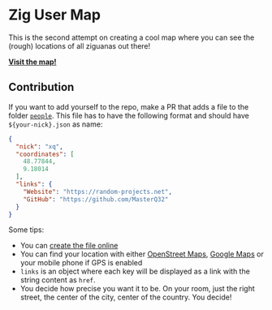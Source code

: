 # Zig User Map

This is the second attempt on creating a cool map where you can see the (rough) locations of all ziguanas out there!

**[Visit the map!](https://usermap.random-projects.net/)**

## Contribution

If you want to add yourself to the repo, make a PR that adds a file to the folder [`people`](people/). This file has to have the following format and should have `${your-nick}.json` as name:

```json
{
  "nick": "xq",
  "coordinates": [
    48.77844,
    9.18014
  ],
  "links": {
    "Website": "https://random-projects.net",
    "GitHub": "https://github.com/MasterQ32"
  }
}
```

Some tips:
- You can [create the file online](https://github.com/zig-community/user-map/new/master/people)
- You can find your location with either [OpenStreet Maps](https://www.openstreetmap.org/), [Google Maps](https://www.google.com/maps) or your mobile phone if GPS is enabled
- `links` is an object where each key will be displayed as a link with the string content as `href`.
- You decide how precise you want it to be. On your room, just the right street, the center of the city, center of the country. You decide!
